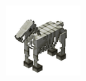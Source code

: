 ![entity][entity]

[entity]: https://raw.githubusercontent.com/Zalth-One-Three/Zyl-Roth-GIFs/master/Skeletal%20Horse/SkeletalHorse.gif